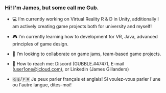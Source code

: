 ### Hi! I'm James, but some call me Gub.

- 💻 I’m currently working on Virtual Reality R & D in Unity, additionally I am actively creating game projects both for university and myself!

- 🎮 I’m currently learning how to development for VR, Java, advanced principles of game design.

- 👥 I’m looking to collaborate on game jams, team-based game projects. 

- 📨 How to reach me: Discord (GUBBLE.#4747), E-mail (user1one@icloud.com), or Linkedin (James Gillanders)

- 🇬🇧/🇫🇷  Je peux parler français et anglais! Si voulez-vous parler l'une ou l'autre langue, dites-moi!

